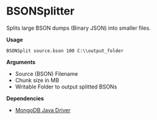 BSONSplitter
============

Splits large BSON dumps (Binary JSON) into smaller files.

**Usage**

`BSONSplit source.bson 100 C:\\output_folder`

**Arguments**

- Source (BSON) Filename
- Chunk size in MB
- Writable Folder to output splitted BSONs


**Dependencies** 

-  [MongoDB Java Driver](https://github.com/mongodb/mongo-java-driver/)